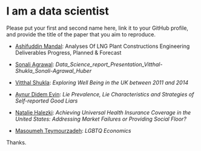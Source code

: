 # I am a data scientist

Please put your first and second name here, link it to your GitHub profile, and provide the title of the paper that you aim to reproduce. 

- [Ashifuddin Mandal](https://github.com/Ashifuddinmandal/ds_summer23.git): Analyses Of LNG Plant Constructions Engineering Deliverables Progress, Planned & Forecast
 
- [Sonali Agrawal](https://github.com/SonaliAgraw): _Data_Science_report_Presentation_Vitthal-Shukla_Sonali-Agrawal_Huber_

- [Vitthal Shukla](https://github.com/VitthalGit): _Exploring Well Being in the UK between 2011 and 2014_


- [Aynur Didem Evin](https://github.com/didemevin): _Lie Prevalence, Lie Characteristics and Strategies of Self-reported Good Liars_
- [Natalie Halezki](https://github.com/HalNatalie): _Achieving Universal Health Insurance Coverage in the United States: Addressing Market Failures or Providing Social Floor?_
- [Masoumeh Teymourzadeh](https://github.com/Mastanetmr): _LGBTQ Economics_


Thanks. 
